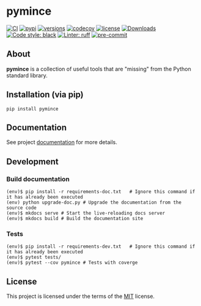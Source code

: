 # pymince

[![CI](https://github.com/rmoralespp/pymince/workflows/CI/badge.svg)](https://github.com/rmoralespp/pymince/actions?query=event%3Arelease+workflow%3ACI)
[![pypi](https://img.shields.io/pypi/v/pymince.svg)](https://pypi.python.org/pypi/pymince)
[![versions](https://img.shields.io/pypi/pyversions/pymince.svg)](https://github.com/rmoralespp/pymince)
[![codecov](https://codecov.io/gh/rmoralespp/pymince/branch/main/graph/badge.svg)](https://app.codecov.io/gh/rmoralespp/pymince)
[![license](https://img.shields.io/github/license/rmoralespp/pymince.svg)](https://github.com/rmoralespp/pymince/blob/main/LICENSE)
[![Downloads](https://pepy.tech/badge/pymince)](https://pepy.tech/project/pymince)
[![Code style: black](https://img.shields.io/badge/code%20style-black-000000.svg)](https://github.com/psf/black)
[![Linter: ruff](https://img.shields.io/badge/linter-_ruff-orange)](https://github.com/charliermarsh/ruff)
[![pre-commit](https://img.shields.io/badge/pre--commit-enabled-brightgreen?logo=pre-commit)](https://github.com/pre-commit/pre-commit)

## About

**pymince** is a collection of useful tools that are "missing" from the Python standard library.

## Installation (via pip)

```pip install pymince```

## Documentation

See project [documentation](https://rmoralespp.github.io/pymince/) for more details.

## Development

### Build documentation

```
(env)$ pip install -r requirements-doc.txt   # Ignore this command if it has already been executed
(env) python upgrade-doc.py # Upgrade the documentation from the source code
(env)$ mkdocs serve # Start the live-reloading docs server
(env)$ mkdocs build # Build the documentation site
```

### Tests

```
(env)$ pip install -r requirements-dev.txt   # Ignore this command if it has already been executed
(env)$ pytest tests/
(env)$ pytest --cov pymince # Tests with coverge
```

## License

This project is licensed under the terms of the [MIT](LICENSE) license.